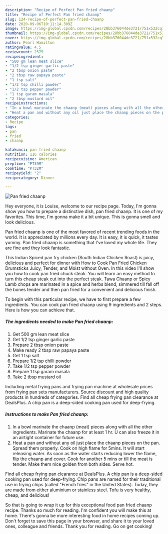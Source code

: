 ```yaml
---
description: "Recipe of Perfect Pan fried chaanp"
title: "Recipe of Perfect Pan fried chaanp"
slug: 124-recipe-of-perfect-pan-fried-chaanp
date: 2020-09-06T10:11:14.309Z
image: https://img-global.cpcdn.com/recipes/28bb376044de3721/751x532cq70/pan-fried-chaanp-recipe-main-photo.jpg
thumbnail: https://img-global.cpcdn.com/recipes/28bb376044de3721/751x532cq70/pan-fried-chaanp-recipe-main-photo.jpg
cover: https://img-global.cpcdn.com/recipes/28bb376044de3721/751x532cq70/pan-fried-chaanp-recipe-main-photo.jpg
author: Pearl Hamilton
ratingvalue: 4.5
reviewcount: 2575
recipeingredient:
- "500 gm lean meat slice"
- "1/2 tsp ginger garlic paste"
- "2 tbsp onion paste"
- "2 tbsp raw papaya paste"
- "1 tsp salt"
- "1/2 tsp chilli powder"
- "1/2 tsp pepper powder"
- "1 tsp garam masala"
- "2 tbsp mustard oil"
recipeinstructions:
- "In a bowl marinate the chaanp (meat) pieces along with all the other ingredients. Marinate the chaanp for at least 1 hr. U can also freeze it in an airtight container for future use."
- "Heat a pan and without any oil just place the chaanp pieces on the pan. Spread them properly. Cook on high flame for 5mins. It will start releasing water. As soon as the water starts reducing lower the flame, flip the chaanp and cover. Cook for another 5 mins or till the meat is tender. Make them nice golden from both sides. Serve hot."
categories:
- Recipe
tags:
- pan
- fried
- chaanp

katakunci: pan fried chaanp 
nutrition: 116 calories
recipecuisine: American
preptime: "PT39M"
cooktime: "PT32M"
recipeyield: "2"
recipecategory: Dinner

---
```



![Pan fried chaanp](https://img-global.cpcdn.com/recipes/28bb376044de3721/751x532cq70/pan-fried-chaanp-recipe-main-photo.jpg)

Hey everyone, it is Louise, welcome to our recipe page. Today, I'm gonna show you how to prepare a distinctive dish, pan fried chaanp. It is one of my favorites. This time, I'm gonna make it a bit unique. This is gonna smell and look delicious.

Pan fried chaanp is one of the most favored of recent trending foods in the world. It is appreciated by millions every day. It is easy, it is quick, it tastes yummy. Pan fried chaanp is something that I've loved my whole life. They are fine and they look fantastic.

This Indian Spiced pan fry chicken (South Indian Chicken Roast) is juicy, delicious and perfect for dinner with How to Cook Pan Fried Chicken Drumsticks Juicy, Tender, and Moist without Oven. In this video I&#39;ll show you how to cook pan fried chuck steak. You will learn an easy method to turn this cheap steak cut into the perfect steak. Tawa Chaanp or Spicy Lamb chops are marinated in a spice and herbs blend, simmered till fall off the bones tender and then pan fried for a convenient and delicious finish.


To begin with this particular recipe, we have to first prepare a few ingredients. You can cook pan fried chaanp using 9 ingredients and 2 steps. Here is how you can achieve that.

<!--inarticleads1-->

##### The ingredients needed to make Pan fried chaanp:

1. Get 500 gm lean meat slice
1. Get 1/2 tsp ginger garlic paste
1. Prepare 2 tbsp onion paste
1. Make ready 2 tbsp raw papaya paste
1. Get 1 tsp salt
1. Prepare 1/2 tsp chilli powder
1. Take 1/2 tsp pepper powder
1. Prepare 1 tsp garam masala
1. Take 2 tbsp mustard oil


Including metal frying pans and frying pan machine at wholesale prices from frying pan sets manufacturers. Source discount and high quality products in hundreds of categories. Find all cheap frying pan clearance at DealsPlus. A chip pan is a deep-sided cooking pan used for deep-frying. 

<!--inarticleads2-->

##### Instructions to make Pan fried chaanp:

1. In a bowl marinate the chaanp (meat) pieces along with all the other ingredients. Marinate the chaanp for at least 1 hr. U can also freeze it in an airtight container for future use.
1. Heat a pan and without any oil just place the chaanp pieces on the pan. Spread them properly. Cook on high flame for 5mins. It will start releasing water. As soon as the water starts reducing lower the flame, flip the chaanp and cover. Cook for another 5 mins or till the meat is tender. Make them nice golden from both sides. Serve hot.


Find all cheap frying pan clearance at DealsPlus. A chip pan is a deep-sided cooking pan used for deep-frying. Chip pans are named for their traditional use in frying chips (called &#34;French fries&#34; in the United States). Today, they are made from either aluminium or stainless steel. Tofu is very healthy, cheap, and delicious! 

So that is going to wrap it up for this exceptional food pan fried chaanp recipe. Thanks so much for reading. I'm confident you will make this at home. There's gonna be more interesting food in home recipes coming up. Don't forget to save this page in your browser, and share it to your loved ones, colleague and friends. Thank you for reading. Go on get cooking!
